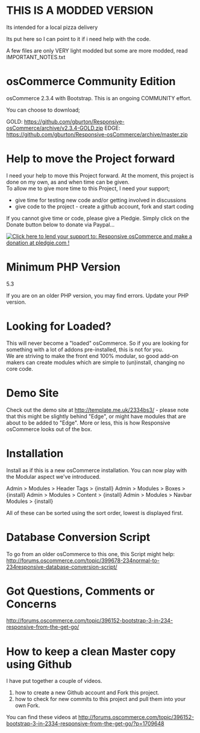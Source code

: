 THIS IS A MODDED VERSION
============================

Its intended for a local pizza delivery

Its put here so I can point to it if i need help with the code. 

A few files are only VERY light modded but some are more modded, read IMPORTANT_NOTES.txt


osCommerce Community Edition
============================

osCommerce 2.3.4 with Bootstrap.  This is an ongoing COMMUNITY effort.  

You can choose to download;

GOLD: https://github.com/gburton/Responsive-osCommerce/archive/v2.3.4-GOLD.zip
EDGE: https://github.com/gburton/Responsive-osCommerce/archive/master.zip

Help to move the Project forward
================================

I need your help to move this Project forward.  At the moment, this project is done on my own, as and when time can be given.  
To allow me to give more time to this Project, I need your support;

- give time for testing new code and/or getting involved in discussions
- give code to the project - create a github account, fork and start coding

If you cannot give time or code, please give a Pledgie.  Simply click on the Donate button below to donate via Paypal...

<a href='https://pledgie.com/campaigns/31724'><img alt='Click here to lend your support to: Responsive osCommerce and make a donation at pledgie.com !' src='https://pledgie.com/campaigns/31724.png?skin_name=chrome' border='0' ></a>

Minimum PHP Version
===================

5.3

If you are on an older PHP version, you may find errors.  Update your PHP version.

Looking for Loaded?
===================

This will never become a "loaded" osCommerce.  So if you are looking for something with a lot of addons pre-installed, this is not for you.  
We are striving to make the front end 100% modular, so good add-on makers can create modules which are simple to (un)install, changing no core code.



Demo Site
=========

Check out the demo site at http://template.me.uk/2334bs3/ - please note that this might be slightly behind "Edge", or might have modules that are about to be added to "Edge".  More or less, this is how Responsive osCommerce looks out of the box.


Installation
============

Install as if this is a new osCommerce installation.
You can now play with the Modular aspect we've introduced.

Admin > Modules > Header Tags > {install}
Admin > Modules > Boxes > {install}
Admin > Modules > Content > {install}
Admin > Modules > Navbar Modules > {install} 

All of these can be sorted using the sort order, lowest is displayed first.

Database Conversion Script
==========================

To go from an older osCommerce to this one, this Script might help:
http://forums.oscommerce.com/topic/399678-234normal-to-234responsive-database-conversion-script/

Got Questions, Comments or Concerns
===================================

http://forums.oscommerce.com/topic/396152-bootstrap-3-in-234-responsive-from-the-get-go/

How to keep a clean Master copy using Github
============================================

I have put together a couple of videos.
1.  how to create a new Github account and Fork this project.
2.  how to check for new commits to this project and pull them into your own Fork.

You can find these videos at http://forums.oscommerce.com/topic/396152-bootstrap-3-in-2334-responsive-from-the-get-go/?p=1709648
